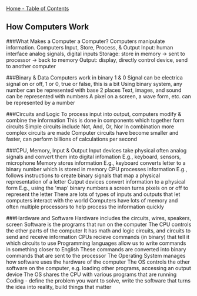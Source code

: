 [Home - Table of Contents](index)

## How Computers Work

###What Makes a Computer a Computer?
Computers manipulate information.
Computers Input, Store, Process, & Output
Input: human interface analog signals, digital inputs
Storage: store in memory -> sent to processor -> back to memory
Output: display, directly control device, send to another computer

###Binary & Data
Computers work in binary 1 & 0
Signal can be electrica signal on or off, 1 or 0, true or false, this is a bit
Using binary system, any number can be represented with base 2 places
Text, images, and sound can be represented with numbers
A pixel on a screen, a wave form, etc. can be represented by a number

###Circuits and Logic
To process input into output, computers modify & combine the information
This is done in components which together form circuits
Simple circuits include Not, And, Or, Nor
In combination more complex circuits are made
Computer circuits have become smaller and faster, can perform billions of calculations per second

###CPU, Memory, Input & Output
Input devices take physical often analog signals and convert them into digital infomation
E.g., keyboard, sensors, microphone
Memory stores information
E.g., keyboard converts letter to a binary number which is stored in memory
CPU processes information
E.g., follows instructions to create binary signals that map a physical representation of a letter
Cutput devices convert information to a physical form
E.g., using the 'map' binary numbers a screen turns pixels on or off to represent the letter
There are lots of types of inputs and outputs that let computers interact with the world
Computers have lots of memory and often multiple processors to help process the information quickly

###Hardware and Software
Hardware includes the circuits, wires, speakers, screen
Software is the programs that run on the computer
The CPU controls the other parts of the computer
It has math and logic circuits, and circuits to send and receive information
CPUs recieve commands (in binary) that tell it which circuits to use
Programming languages allow us to write commands in something closer to English
These commands are converted into binary commands that are sent to the processor
The Operating System manages how software uses the hardware of the computer
The OS controls the other software on the computer, e.g. loading other programs, accessing an output device
The OS shares the CPU with various programs that are running
Coding - define the problem you want to solve, write the software that turns the idea into reality, build things that matter

